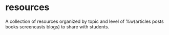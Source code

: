 resources
=========

A collection of resources organized by topic and level of %w(articles posts books screencasts blogs) to share with students.
